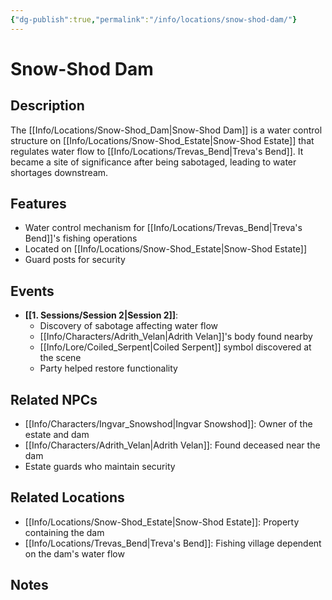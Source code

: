 ```yaml
---
{"dg-publish":true,"permalink":"/info/locations/snow-shod-dam/"}
---
```



# Snow-Shod Dam

## Description
The [[Info/Locations/Snow-Shod_Dam\|Snow-Shod Dam]] is a water control structure on [[Info/Locations/Snow-Shod_Estate\|Snow-Shod Estate]] that regulates water flow to [[Info/Locations/Trevas_Bend\|Treva's Bend]]. It became a site of significance after being sabotaged, leading to water shortages downstream.

## Features
- Water control mechanism for [[Info/Locations/Trevas_Bend\|Treva's Bend]]'s fishing operations
- Located on [[Info/Locations/Snow-Shod_Estate\|Snow-Shod Estate]]
- Guard posts for security

## Events
- **[[1. Sessions/Session 2\|Session 2]]**: 
  - Discovery of sabotage affecting water flow
  - [[Info/Characters/Adrith_Velan\|Adrith Velan]]'s body found nearby
  - [[Info/Lore/Coiled_Serpent\|Coiled Serpent]] symbol discovered at the scene
  - Party helped restore functionality
  
## Related NPCs
- [[Info/Characters/Ingvar_Snowshod\|Ingvar Snowshod]]: Owner of the estate and dam
- [[Info/Characters/Adrith_Velan\|Adrith Velan]]: Found deceased near the dam
- Estate guards who maintain security

## Related Locations
- [[Info/Locations/Snow-Shod_Estate\|Snow-Shod Estate]]: Property containing the dam
- [[Info/Locations/Trevas_Bend\|Treva's Bend]]: Fishing village dependent on the dam's water flow

## Notes
